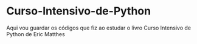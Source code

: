 # Curso-Intensivo-de-Python
Aqui vou guardar os códigos que fiz ao estudar o livro Curso Intensivo de Python de Eric Matthes
